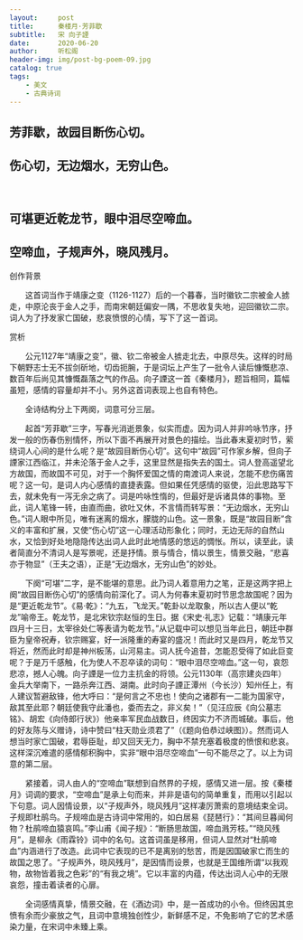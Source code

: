```yaml
---
layout:     post
title:      秦楼月·芳菲歇
subtitle:   宋 向子諲
date:       2020-06-20
author:     听松阁
header-img: img/post-bg-poem-09.jpg
catalog: true
tags:
    - 美文
    - 古典诗词
---
```


## 芳菲歇，故园目断伤心切。
## 伤心切，无边烟水，无穷山色。
&nbsp;
## 可堪更近乾龙节，眼中泪尽空啼血。
## 空啼血，子规声外，晓风残月。



创作背景

　　这首词当作于靖康之变（1126-1127）后的一个暮春，当时徽钦二宗被金人掳走，中原沦丧于金人之手，而南宋朝廷偏安一隅，不思收复失地，迎回徽钦二宗。词人为了抒发家亡国破，悲哀愤恨的心情，写下了这一首词。 



赏析

　　公元1127年“靖康之变”，徽、钦二帝被金人掳走北去，中原尽失。这样的时局下朝野志士无不拔剑斫地，切齿扼腕，于是词坛上产生了一批令人读后慷慨悲凉、数百年后尚见其慷慨磊落之气的作品。向子諲这一首《秦楼月》，题旨相同，篇幅虽短，感情的容量却并不小。另外这首词表现上也自有特色。

　　全诗结构分上下两阕，词意可分三层。

　　起首“芳菲歇”三字，写春光消逝景象，似实而虚。因为词人并非吟咏节序，抒发一般的伤春伤别情怀，所以下面不再展开对景色的描绘。当此春末夏初时节，萦绕词人心间的是什么呢？是“故园目断伤心切”。这句中“故园”可作家乡解，但向子諲家江西临江，并未沦落于金人之手，这里显然是指失去的国土。词人登高遥望北方故国，而故国不可见，对于一个胸怀爱国之情的南渡词人来说，怎能不悲伤痛苦呢？这一句，是词人内心感情的直捷表露。但如果任凭感情的驱使，沿此思路写下去，就未免有一泻无余之病了。词是吟咏性惰的，但最好是诉诸具体的事物。至此，词人笔锋一转，由直而曲，欲吐又休，不言情而转写景：“无边烟水，无穷山色。”词人眼中所见，唯有迷离的烟水，朦胧的山色。这一景象，既是“故园目断”含义的丰富和扩展，又使“伤心切”这一心理活动形象化；同时，无边无际的自然山水，又恰到好处地隐隐传达出词人此时此地情感的悠远的惆怅。所以，读至此，读者简直分不清词人是写景呢，还是抒情。景与情合，情以景生，情景交融，“悲喜亦于物显”（王夫之语），正是“无边烟水，无穷山色”的妙处。

　　下阕“可堪”二字，是不能堪的意思。此乃词人着意用力之笔，正是这两字把上阕“故园目断伤心切”的感情向前深化了。词人为何春末夏初时节思念故国呢？因为是“更近乾龙节”。《易·乾》：“九五，飞龙天。”乾卦以龙取象，所以古人便以“乾龙”喻帝王。乾龙节，是北宋钦宗赵恒的生日。据《宋史·礼志》记载：“靖康元年四月十三日，太宰徐处仁等表请为乾龙节。”从记载中可以想见当年此日，朝廷中群臣为皇帝祝寿，钦宗赐宴，好一派隆重的寿宴的盛况！而此时又是四月，乾龙节又将近，然而此时却是神州板荡，山河易主。词人抚今追昔，怎能忍受得了如此巨变呢？于是万千感触，化为使人不忍卒读的词句：“眼中泪尽空啼血。”这一句，哀怨悲凉，撼人心魄。向子諲是一位力主抗金的将领。公元1130年（高宗建炎四年）金兵大举南下，一路杀奔江西、湖南。此时向子諲正潭州（今长沙）知州任上，有人建议暂避敌锋，他大呼曰：“是何言之不忠也！使向之诸郡有一二能为国家守，敌其至此耶？朝廷使我守此潘也，委而去之，非义矣！”（见汪应辰《向公墓志铭》、胡宏《向侍郎行状》）他亲率军民血战数日，终因实力不济而城破。事后，他的好友陈与义赠诗，诗中赞曰“柱天勋业须君了”（《题向伯恭过峡图》）。然而词人想当时家亡国破，君辱臣耻，却又回天无力，胸中不禁充塞着极度的愤恨和悲哀。这样深沉难遣的感情郁积胸中，实非“眼中泪尽空啼血”一句不能尽之了。以上为词意的第二层。

　　紧接着，词人由人的“空啼血”联想到自然界的子规，感情又进一层。按《秦楼月》词调的要求，“空啼血”是承上句而来，并非是语句的简单重复，而用以引起以下句意。词人因情设景，以“子规声外，晓风残月”这样凄厉萧索的意境结束全词。子规即杜鹃鸟。子规啼血是古诗词中常用的，如白居易《琵琶行》：“其间旦暮闻何物？杜鹃啼血猿哀鸣。”李山甫《闻子规》：“断肠思故国，啼血溅芳枝。”“晓风残月”，是柳永《雨霖铃》词中的名句。这首词虽是移用，但词人显然对“杜鹃啼血”内涵进行了改造。此词中它表现的已不是离别的愁苦，而是因国破家亡而生的故国之思了。“子规声外，晓风残月”，是因情而设景，也就是王国维所谓“以我观物，故物皆着我之色彩”的“有我之境”。它以丰富的内蕴，传达出词人心中的无限哀怨，撞击着读者的心扉。

　　全词感情真挚，情景交融，在《酒边词》中，是一首成功的小令。但终因其忠愤有余而少豪放之气，且词中意境独创性少，新鲜感不足，不免影响了它的艺术感染力量，在宋词中未臻上乘。
